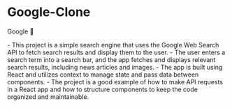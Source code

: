 # Google-Clone
  <p text-2xl bg-blue-500 font-bold text-white py-1 px-2 rounded dark:bg-gray-50 dark:text-gray-900">
          Google 🔎
  </p>
- This project is a simple search engine that uses the Google Web Search API to fetch search results and display them to the user. 
- The user enters a search term into a search bar, and the app fetches and displays relevant search results, including news articles and images. 
- The app is built using React and utilizes context to manage state and pass data between components. 
- The project is a good example of how to make API requests in a React app and how to structure components to keep the code organized and maintainable.
